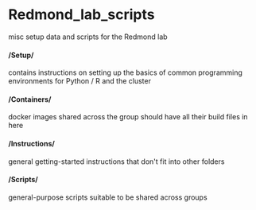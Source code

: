 # Redmond_lab_scripts
misc setup data and scripts for the Redmond lab
#### /Setup/
contains instructions on setting up the basics of common programming environments for Python / R and the cluster
#### /Containers/
docker images shared across the group should have all their build files in here
#### /Instructions/
general getting-started instructions that don't fit into other folders
#### /Scripts/
general-purpose scripts suitable to be shared across groups
